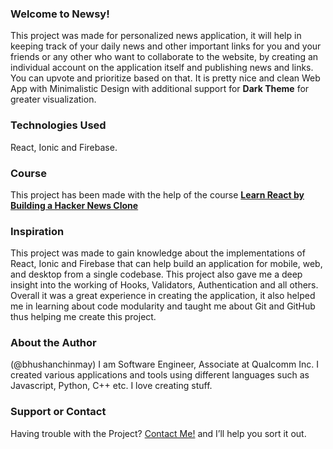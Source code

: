 ### Welcome to Newsy!
This project was made for personalized news application, it will help in keeping track of your daily news and other important links for you and your friends or any other who want to collaborate to the website, by creating an individual account on the application itself and publishing news and links. You can upvote and prioritize based on that. It is pretty nice and clean Web App with Minimalistic Design with additional support for **Dark Theme** for greater visualization.

### Technologies Used
React, Ionic and Firebase.

### Course
This project has been made with the help of the course **[Learn React by Building a Hacker News Clone](https://www.solidsail.com/courses/hacker-news/)**

### Inspiration
This project was made to gain knowledge about the implementations of React, Ionic and Firebase that can help build an application for mobile, web, and desktop from a single codebase. This project also gave me a deep insight into the working of Hooks, Validators, Authentication and all others. Overall it was a great experience in creating the application, it also helped me in learning about code modularity and taught me about Git and GitHub thus helping me create this project.

### About the Author
(@bhushanchinmay)
I am Software Engineer, Associate at Qualcomm Inc. I created various applications and tools using different languages such as Javascript, Python, C++ etc. I love creating stuff.

### Support or Contact
Having trouble with the Project? [Contact Me!](mailto:bhushan.chinmay@gmail.com) and I’ll help you sort it out.
